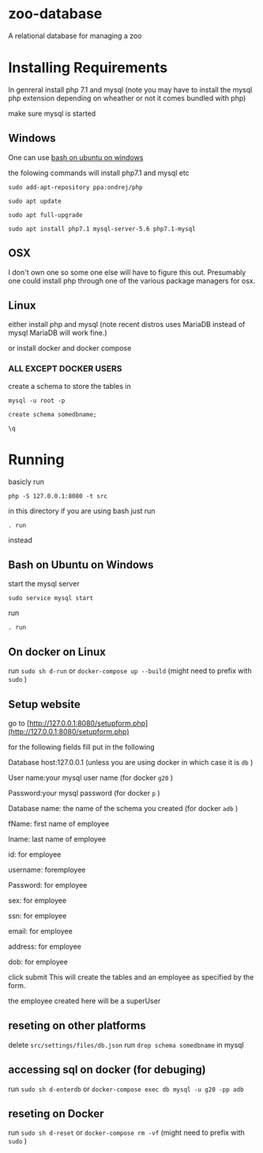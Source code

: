# zoo-database
A relational database for managing a zoo 

# Installing Requirements
In genreral install php 7.1 and mysql (note you may have to install the mysql php extension depending on wheather or not it comes bundled with php)

make sure mysql is started

## Windows
One can use  [bash on ubuntu on windows](https://msdn.microsoft.com/en-us/commandline/wsl/about)

the folowing commands will install php7.1 and mysql etc

`sudo add-apt-repository ppa:ondrej/php`

`sudo apt update`

`sudo apt full-upgrade`

`sudo apt install php7.1 mysql-server-5.6 php7.1-mysql`

## OSX
I don't own one so some one else will have to figure this out. Presumably one could install php through one of the various package managers for osx. 

## Linux
either install php and mysql (note recent distros uses  MariaDB  instead of mysql  MariaDB  will work fine.)

or install docker and docker compose

### ALL EXCEPT DOCKER USERS
create a schema to store the tables in

`mysql -u root -p`

`create schema somedbname;`

`\q`

# Running
basicly run

`php -S 127.0.0.1:8080 -t src`

in this directory if you are using bash just run 

`. run`

instead



## Bash on Ubuntu on Windows
start the mysql server

`sudo service mysql start`

run 

`. run`

## On docker on Linux

run `sudo sh d-run` or `docker-compose up --build` (might need to prefix with `sudo` )

## Setup website

go to [http://127.0.0.1:8080/setupform.php](http://127.0.0.1:8080/setupform.php)

for the following fields fill put in the following

Database host:127.0.0.1 (unless you are using docker in which case it is `db` )

User name:your mysql user name (for docker `g20` )

Password:your mysql password (for docker `p` )

Database name: the name of the schema you created (for docker `adb` )

fName: first name of employee

lname: last name of employee

id: for employee

username: foremployee

Password: for employee

sex: for employee

ssn: for employee

email: for employee

address: for employee

dob: for employee

click submit This will create the tables and an employee as specified by the form. 

the employee created here will be a superUser

## reseting on other platforms

delete `src/settings/files/db.json`
run `drop schema somedbname` in mysql

## accessing sql on docker (for debuging)

run `sudo sh d-enterdb` or `docker-compose exec db mysql -u g20 -pp adb`

 ## reseting on Docker
run `sudo sh d-reset` or `docker-compose rm -vf` (might need to prefix with `sudo` )